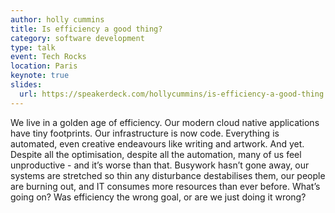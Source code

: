 ```yaml
---
author: holly cummins
title: Is efficiency a good thing?
category: software development
type: talk
event: Tech Rocks
location: Paris
keynote: true
slides:
  url: https://speakerdeck.com/hollycummins/is-efficiency-a-good-thing
---
```


We live in a golden age of efficiency. Our modern cloud native applications have tiny footprints. Our infrastructure is now code. Everything is automated, even creative endeavours like writing and artwork. And yet. Despite all the optimisation, despite all the automation, many of us feel unproductive - and it’s worse than that. Busywork hasn’t gone away, our systems are stretched so thin any disturbance destabilises them, our people are burning out, and IT consumes more resources than ever before. What’s going on? Was efficiency the wrong goal, or are we just doing it wrong?